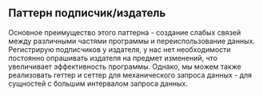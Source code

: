 ## Паттерн подписчик/издатель

Основное преимущество этого паттерна - создание слабых связей между различными частями программы и переиспользование данных.
Регистрирую подписчиков у издателя, у нас нет необходимости постоянно опрашивать издателя на предмет изменений, что увеличивает эффективность программы.
Однако, мы можем также реализовать геттер и сеттер для механического запроса данных - для сущностей с большим интервалом запроса данных.